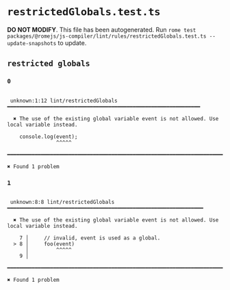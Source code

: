 # `restrictedGlobals.test.ts`

**DO NOT MODIFY**. This file has been autogenerated. Run `rome test packages/@romejs/js-compiler/lint/rules/restrictedGlobals.test.ts --update-snapshots` to update.

## `restricted globals`

### `0`

```

 unknown:1:12 lint/restrictedGlobals ━━━━━━━━━━━━━━━━━━━━━━━━━━━━━━━━━━━━━━━━━━━━━━━━━━━━━━━━━━━━━━━

  ✖ The use of the existing global variable event is not allowed. Use local variable instead.

    console.log(event);
                ^^^^^ 

━━━━━━━━━━━━━━━━━━━━━━━━━━━━━━━━━━━━━━━━━━━━━━━━━━━━━━━━━━━━━━━━━━━━━━━━━━━━━━━━━━━━━━━━━━━━━━━━━━━━

✖ Found 1 problem

```

### `1`

```

 unknown:8:8 lint/restrictedGlobals ━━━━━━━━━━━━━━━━━━━━━━━━━━━━━━━━━━━━━━━━━━━━━━━━━━━━━━━━━━━━━━━━

  ✖ The use of the existing global variable event is not allowed. Use local variable instead.

    7 │     // invalid, event is used as a global.
  > 8 │     foo(event)
      │         ^^^^^ 
    9 │     

━━━━━━━━━━━━━━━━━━━━━━━━━━━━━━━━━━━━━━━━━━━━━━━━━━━━━━━━━━━━━━━━━━━━━━━━━━━━━━━━━━━━━━━━━━━━━━━━━━━━

✖ Found 1 problem

```

